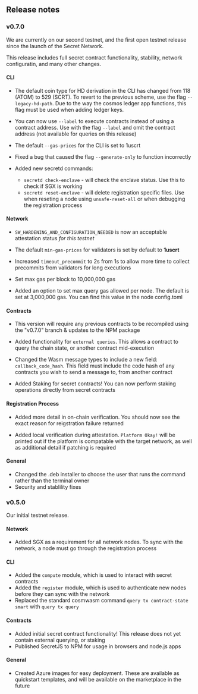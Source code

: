 ## Release notes

### v0.7.0

We are currently on our second testnet, and the first open testnet release since the launch of the Secret Network.

This release includes full secret contract functionality, stability, network configuratin, and many other changes.

#### CLI

* The default coin type for HD derivation in the CLI has changed from 118 (ATOM) to 529 (SCRT). To revert to the previous scheme,
 use the flag `--legacy-hd-path`. Due to the way the cosmos ledger app functions, this flag must be used when adding ledger keys.
 
* You can now use `--label` to execute contracts instead of using a contract address. Use with the flag `--label` and omit the contract address
(not available for queries on this release)

* The default `--gas-prices` for the CLI is set to 1uscrt

* Fixed a bug that caused the flag `--generate-only` to function incorrectly

* Added new secretd commands:
  * `secretd check-enclave` - will check the enclave status. Use this to check if SGX is working
  * `secretd reset-enclave` - will delete registration specific files. Use when reseting a node using `unsafe-reset-all` or when debugging the registration process


#### Network

* `SW_HARDENING_AND_CONFIGURATION_NEEDED` is now an acceptable attestation status _for this testnet_

* The default `min-gas-prices` for validators is set by default to __1uscrt__

* Increased `timeout_precommit` to 2s from 1s to allow more time to collect precommits from validators for long executions

* Set max gas per block to 10,000,000 gas

* Added an option to set max query gas allowed per node. The default is set at 3,000,000 gas. You can find this value in the node config.toml

#### Contracts

* This version will require any previous contracts to be recompiled using the "v0.7.0" branch & updates to the NPM package

* Added functionality for `external queries`. This allows a contract to query the chain state, or another contract mid-execution

* Changed the Wasm message types to include a new field: `callback_code_hash`. This field must include the code hash of 
any contracts you wish to send a message to, from another contract

* Added Staking for secret contracts! You can now perform staking operations directly from secret contracts

#### Registration Process

* Added more detail in on-chain verification. You should now see the exact reason for reigstration failure returned

* Added local verification during attestation. `Platform Okay!` will be printed out if the platform is compatable with the 
target network, as well as additional detail if patching is required

#### General

* Changed the .deb installer to choose the user that runs the command rather than the terminal owner
* Security and stablility fixes

### v0.5.0

Our initial testnet release.

#### Network

* Added SGX as a requirement for all network nodes. To sync with the network, a node must go through the registration process

#### CLI

* Added the `compute` module, which is used to interact with secret contracts
* Added the `register` module, which is used to authenticate new nodes before they can sync with the network
* Replaced the standard cosmwasm command `query tx contract-state smart` with `query tx query`

#### Contracts

* Added initial secret contract functionality! This release does not yet contain external querying, or staking
* Published SecretJS to NPM for usage in browsers and node.js apps

#### General

* Created Azure images for easy deployment. These are available as quickstart templates, and will be available on the marketplace in the future
